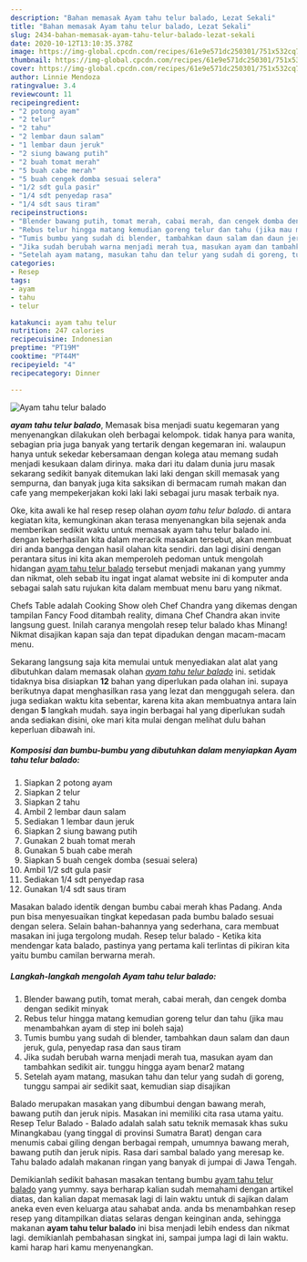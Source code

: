 ```yaml
---
description: "Bahan memasak Ayam tahu telur balado, Lezat Sekali"
title: "Bahan memasak Ayam tahu telur balado, Lezat Sekali"
slug: 2434-bahan-memasak-ayam-tahu-telur-balado-lezat-sekali
date: 2020-10-12T13:10:35.378Z
image: https://img-global.cpcdn.com/recipes/61e9e571dc250301/751x532cq70/ayam-tahu-telur-balado-foto-resep-utama.jpg
thumbnail: https://img-global.cpcdn.com/recipes/61e9e571dc250301/751x532cq70/ayam-tahu-telur-balado-foto-resep-utama.jpg
cover: https://img-global.cpcdn.com/recipes/61e9e571dc250301/751x532cq70/ayam-tahu-telur-balado-foto-resep-utama.jpg
author: Linnie Mendoza
ratingvalue: 3.4
reviewcount: 11
recipeingredient:
- "2 potong ayam"
- "2 telur"
- "2 tahu"
- "2 lembar daun salam"
- "1 lembar daun jeruk"
- "2 siung bawang putih"
- "2 buah tomat merah"
- "5 buah cabe merah"
- "5 buah cengek domba sesuai selera"
- "1/2 sdt gula pasir"
- "1/4 sdt penyedap rasa"
- "1/4 sdt saus tiram"
recipeinstructions:
- "Blender bawang putih, tomat merah, cabai merah, dan cengek domba dengan sedikit minyak"
- "Rebus telur hingga matang kemudian goreng telur dan tahu (jika mau menambahkan ayam di step ini boleh saja)"
- "Tumis bumbu yang sudah di blender, tambahkan daun salam dan daun jeruk, gula, penyedap rasa dan saus tiram"
- "Jika sudah berubah warna menjadi merah tua, masukan ayam dan tambahkan sedikit air. tunggu hingga ayam benar2 matang"
- "Setelah ayam matang, masukan tahu dan telur yang sudah di goreng, tunggu sampai air sedikit saat, kemudian siap disajikan"
categories:
- Resep
tags:
- ayam
- tahu
- telur

katakunci: ayam tahu telur 
nutrition: 247 calories
recipecuisine: Indonesian
preptime: "PT19M"
cooktime: "PT44M"
recipeyield: "4"
recipecategory: Dinner

---
```



![Ayam tahu telur balado](https://img-global.cpcdn.com/recipes/61e9e571dc250301/751x532cq70/ayam-tahu-telur-balado-foto-resep-utama.jpg)

<b><i>ayam tahu telur balado</i></b>, Memasak bisa menjadi suatu kegemaran yang menyenangkan dilakukan oleh berbagai kelompok. tidak hanya para wanita, sebagian pria juga banyak yang tertarik dengan kegemaran ini. walaupun hanya untuk sekedar kebersamaan dengan kolega atau memang sudah menjadi kesukaan dalam dirinya. maka dari itu dalam dunia juru masak sekarang sedikit banyak ditemukan laki laki dengan skill memasak yang sempurna, dan banyak juga kita saksikan di bermacam rumah makan dan cafe yang mempekerjakan koki laki laki sebagai juru masak terbaik nya.

Oke, kita awali ke hal resep resep olahan <i>ayam tahu telur balado</i>. di antara kegiatan kita, kemungkinan akan terasa menyenangkan bila sejenak anda memberikan sedikit waktu untuk memasak ayam tahu telur balado ini. dengan keberhasilan kita dalam meracik masakan tersebut, akan membuat diri anda bangga dengan hasil olahan kita sendiri. dan lagi disini dengan perantara situs ini kita akan memperoleh pedoman untuk mengolah hidangan <u>ayam tahu telur balado</u> tersebut menjadi makanan yang yummy dan nikmat, oleh sebab itu ingat ingat alamat website ini di komputer anda sebagai salah satu rujukan kita dalam membuat menu baru yang nikmat.

Chefs Table adalah Cooking Show oleh Chef Chandra yang dikemas dengan tampilan Fancy Food ditambah reality, dimana Chef Chandra akan invite langsung guest. Inilah caranya mengolah resep telur balado khas Minang! Nikmat disajikan kapan saja dan tepat dipadukan dengan macam-macam menu.


Sekarang langsung saja kita memulai untuk menyediakan alat alat yang dibutuhkan dalam memasak olahan <u><i>ayam tahu telur balado</i></u> ini. setidak tidaknya bisa disiapkan <b>12</b> bahan yang diperlukan pada olahan ini. supaya berikutnya dapat menghasilkan rasa yang lezat dan menggugah selera. dan juga sediakan waktu kita sebentar, karena kita akan membuatnya antara lain dengan <b>5</b> langkah mudah. saya ingin berbagai hal yang diperlukan sudah anda sediakan disini, oke mari kita mulai dengan melihat dulu bahan keperluan dibawah ini.

<!--inarticleads1-->

##### Komposisi dan bumbu-bumbu yang dibutuhkan dalam menyiapkan Ayam tahu telur balado:

1. Siapkan 2 potong ayam
1. Siapkan 2 telur
1. Siapkan 2 tahu
1. Ambil 2 lembar daun salam
1. Sediakan 1 lembar daun jeruk
1. Siapkan 2 siung bawang putih
1. Gunakan 2 buah tomat merah
1. Gunakan 5 buah cabe merah
1. Siapkan 5 buah cengek domba (sesuai selera)
1. Ambil 1/2 sdt gula pasir
1. Sediakan 1/4 sdt penyedap rasa
1. Gunakan 1/4 sdt saus tiram


Masakan balado identik dengan bumbu cabai merah khas Padang. Anda pun bisa menyesuaikan tingkat kepedasan pada bumbu balado sesuai dengan selera. Selain bahan-bahannya yang sederhana, cara membuat masakan ini juga tergolong mudah. Resep telur balado - Ketika kita mendengar kata balado, pastinya yang pertama kali terlintas di pikiran kita yaitu bumbu camilan berwarna merah. 

<!--inarticleads2-->

##### Langkah-langkah mengolah Ayam tahu telur balado:

1. Blender bawang putih, tomat merah, cabai merah, dan cengek domba dengan sedikit minyak
1. Rebus telur hingga matang kemudian goreng telur dan tahu (jika mau menambahkan ayam di step ini boleh saja)
1. Tumis bumbu yang sudah di blender, tambahkan daun salam dan daun jeruk, gula, penyedap rasa dan saus tiram
1. Jika sudah berubah warna menjadi merah tua, masukan ayam dan tambahkan sedikit air. tunggu hingga ayam benar2 matang
1. Setelah ayam matang, masukan tahu dan telur yang sudah di goreng, tunggu sampai air sedikit saat, kemudian siap disajikan


Balado merupakan masakan yang dibumbui dengan bawang merah, bawang putih dan jeruk nipis. Masakan ini memiliki cita rasa utama yaitu. Resep Telur Balado - Balado adalah salah satu teknik memasak khas suku Minangkabau (yang tinggal di provinsi Sumatra Barat) dengan cara menumis cabai giling dengan berbagai rempah, umumnya bawang merah, bawang putih dan jeruk nipis. Rasa dari sambal balado yang meresap ke. Tahu balado adalah makanan ringan yang banyak di jumpai di Jawa Tengah. 

Demikianlah sedikit bahasan masakan tentang bumbu <u>ayam tahu telur balado</u> yang yummy. saya berharap kalian sudah memahami dengan artikel diatas, dan kalian dapat memasak lagi di lain waktu untuk di sajikan dalam aneka even even keluarga atau sahabat anda. anda bs menambahkan resep resep yang ditampilkan diatas selaras dengan keinginan anda, sehingga makanan <b>ayam tahu telur balado</b> ini bisa menjadi lebih endess dan nikmat lagi. demikianlah pembahasan singkat ini, sampai jumpa lagi di lain waktu. kami harap hari kamu menyenangkan.

